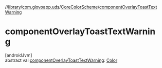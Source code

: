 //[library](../../../index.md)/[com.glovoapp.uds](../index.md)/[CoreColorScheme](index.md)/[componentOverlayToastTextWarning](component-overlay-toast-text-warning.md)

# componentOverlayToastTextWarning

[androidJvm]\
abstract val [componentOverlayToastTextWarning](component-overlay-toast-text-warning.md): [Color](https://developer.android.com/reference/kotlin/androidx/compose/ui/graphics/Color.html)
